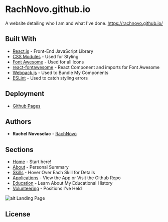 # RachNovo.github.io

A website detailing who I am and what I've done. https://rachnovo.github.io/

## Built With

* [React.js](https://reactjs.org/) - Front-End JavaScript Library
* [CSS Modules](https://css-tricks.com/css-modules-part-1-need/) - Used for Styling
* [Font Awesome](https://fontawesome.com/) - Used for all Icons
* [react-fontawesome](https://github.com/FortAwesome/react-fontawesome) - React Component and imports for Font Awesome
* [Webpack.js](https://webpack.js.org/concepts/) - Used to Bundle My Components
* [ESLint](https://eslint.org/) - Used to catch styling errors

## Deployment

* [Github Pages](https://pages.github.com/)

## Authors

* **Rachel Novoselac** - [RachNovo](https://github.com/RachNovo)

## Sections

* [Home](https://rachnovo.github.io/#home) - Start here!
* [About](https://rachnovo.github.io/#aboutSection) - Personal Summary
* [Skills](https://rachnovo.github.io/#skillsSection) - Hover Over Each Skill for Details
* [Applications](https://rachnovo.github.io/#applicationsSection) - View the App or Visit the Github Repo
* [Education](https://rachnovo.github.io/#educationSection) - Learn About My Educational History
* [Volunteering](https://rachnovo.github.io/#volunteeringSection) - Positions I've Held

![alt Landing Page](https://rachel-portfolio.s3.amazonaws.com/Meta-Image.png)

## License


